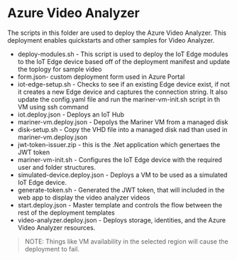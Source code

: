 # Azure Video Analyzer

The scripts in this folder are used to deploy the Azure Video Analyzer.  This deployment enables quickstarts and other samples for Video Analyzer.

- deploy-modules.sh - This script is used to deploy the IoT Edge modules to the IoT Edge device based off of the deployment manifest and update the toplogy for sample video
- form.json- custom deployment form used in Azure Portal
- iot-edge-setup.sh - Checks to see if an existing Edge device exist, if not it creates a new Edge device and captures the connection string. It also update the config.yaml file and run the mariner-vm-init.sh script in th VM using ssh command 
- iot.deploy.json - Deploys an IoT Hub
- mariner-vm.deploy.json - Depolys the Mariner VM from a managed disk 
- disk-setup.sh - Copy the VHD file into a managed disk nad than used in mariner-vm.deploy.json
- jwt-token-issuer.zip - this is the .Net application which genertaes the JWT token
- mariner-vm-init.sh - Configures the IoT Edge device with the required user and folder structures.
- simulated-device.deploy.json - Deploys a VM to be used as a simulated IoT Edge device.
- generate-token.sh - Generated the JWT token, that will included in the web app to display the video analyzer videos
- start.deploy.json - Master template and controls the flow between the rest of the deployment templates
- video-analyzer.deploy.json - Deploys storage, identities, and the Azure Video Analyzer resources.



> NOTE: Things like VM availability in the selected region will cause the deployment to fail.

